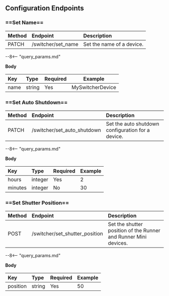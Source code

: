 ## Configuration Endpoints

### ==Set Name==

| Method | Endpoint           | Description               |
|:-------|:-------------------|:--------------------------|
| PATCH  | /switcher/set_name | Set the name of a device. |

--8<-- "query_params.md"

**Body**

| Key  | Type   | Required | Example          |
|:-----|:-------|:---------|------------------|
| name | string | Yes      | MySwitcherDevice |

### ==Set Auto Shutdown==

| Method | Endpoint                    | Description                                       |
|:-------|:----------------------------|:--------------------------------------------------|
| PATCH  | /switcher/set_auto_shutdown | Set the auto shutdown configuration for a device. |

--8<-- "query_params.md"

**Body**

| Key     | Type    | Required | Example |
|:--------|:--------|:---------|---------|
| hours   | integer | Yes      | 2       |
| minutes | integer | No       | 30      |

### ==Set Shutter Position==

| Method | Endpoint                       | Description                                                     |
|:-------|:-------------------------------|:----------------------------------------------------------------|
| POST   | /switcher/set_shutter_position | Set the shutter position of the Runner and Runner Mini devices. |

--8<-- "query_params.md"

**Body**

| Key       | Type   | Required | Example |
|:----------|:-------|:---------|---------|
| position  | string | Yes      | 50      |

